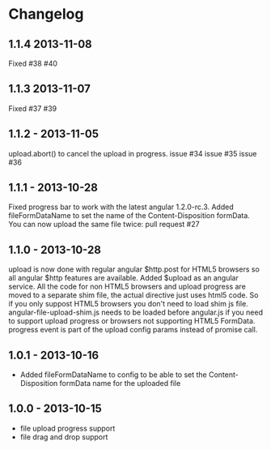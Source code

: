 # Changelog

## 1.1.4 2013-11-08
Fixed #38 #40

## 1.1.3 2013-11-07
Fixed #37 #39

## 1.1.2 - 2013-11-05
upload.abort() to cancel the upload in progress.
issue #34
issue #35
issue #36

## 1.1.1 - 2013-10-28
Fixed progress bar to work with the latest angular 1.2.0-rc.3.
Added fileFormDataName to set the name of the Content-Disposition formData.
You can now upload the same file twice: pull request #27

## 1.1.0 - 2013-10-28
upload is now done with regular angular $http.post for HTML5 browsers so all angular $http features are available.
Added $upload as an angular service.
All the code for non HTML5 browsers and upload progress are moved to a separate shim file, the actual directive just uses html5 code. So if you only suppost HTML5 browsers you don't need to load shim js file.
angular-file-upload-shim.js needs to be loaded before angular.js if you need to support upload progress or browsers not supporting HTML5 FormData.
progress event is part of the upload config params instead of promise call.

## 1.0.1 - 2013-10-16
- Added fileFormDataName to config to be able to set the Content-Disposition formData name for the uploaded file

## 1.0.0 - 2013-10-15
- file upload progress support
- file drag and drop support


